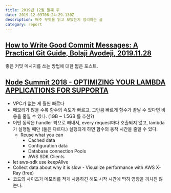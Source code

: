 ```yaml
---
title: 2019년 12월 둘째 주
date: 2019-12-09T08:24:29.130Z
description: 매주 무엇을 읽고 보았는지 정리하는 글
category: report
---
```


## [How to Write Good Commit Messages: A Practical Git Guide, Bolaji Ayodeji, 2019.11.28](https://www.freecodecamp.org/news/writing-good-commit-messages-a-practical-guide/)

좋은 커밋 메시지를 쓰는 방법에 대한 짧은 포스트.

## [Node Summit 2018 - OPTIMIZING YOUR LAMBDA APPLICATIONS FOR SUPPORTA](https://vimeo.com/287511222?fbclid=IwAR31W61fC-MJcXiPdT4ywMKX-ccKiAzviQogcOaivyGpPzcj5vY16A6obCw)

- VPC가 없는 게 훨씬 빠르다
- 메모리가 많을 수록 함수의 속도가 빠르고, 그만큼 빠르게 함수가 끝날 수 있다면 비용을 줄일 수 있다. (1GB ~ 1.5GB 를 추천?)
- 어떤 동작은 handler 밖으로 빼내서, every request마다 호출되지 않고, lambda가 실행될 때만 (둘은 다르다.) 실행되게 하면 함수의 동작 시간을 줄일 수 있다.
  - Reuse what you can
    - Cached data
    - Configuration data
    - Database connection Pools
    - AWS SDK Clients
- let aws-sdk use keepAlive
- Collect data about why it is slow - Visualize performance with AWS X-Ray (free)
- 코드의 사이즈가 메모리를 적게 사용하긴 해도 시작 시간에 딱히 영향을 끼치진 않는다.
